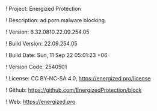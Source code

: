 ! Project: Energized Protection

! Description: ad.porn.malware blocking.

! Version: 6.32.0810.22.09.254.05

! Build Version: 22.09.254.05

! Build Date: Sun, 11 Sep 22 05:01:23 +06

! Version Code: 2540501

! License: CC BY-NC-SA 4.0, https://energized.pro/license

! Github: https://github.com/EnergizedProtection/block

! Web: https://energized.pro
